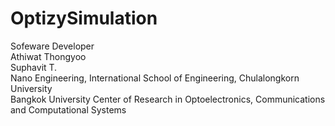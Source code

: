 # OptizySimulation
Sofeware Developer<br />
Athiwat Thongyoo<br />
Suphavit T.<br />
Nano Engineering, International School of Engineering, Chulalongkorn University<br />
Bangkok University Center of Research in Optoelectronics, Communications and Computational Systems
